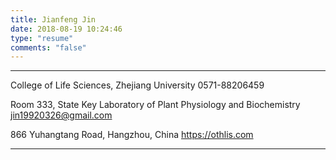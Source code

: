 ```yaml
---
title: Jianfeng Jin
date: 2018-08-19 10:24:46
type: "resume"
comments: "false"
---
```


***

College of Life Sciences, Zhejiang University									   0571-88206459

Room 333, State Key Laboratory of Plant Physiology and Biochemistry      jin19920326@gmail.com

866 Yuhangtang Road, Hangzhou, China					                               https://othlis.com

***

